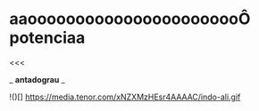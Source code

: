 # aaooooooooooooooooooooooÔ potenciaa

<<<

 _ **antadograu** _

!()[] https://media.tenor.com/xNZXMzHEsr4AAAAC/indo-ali.gif
